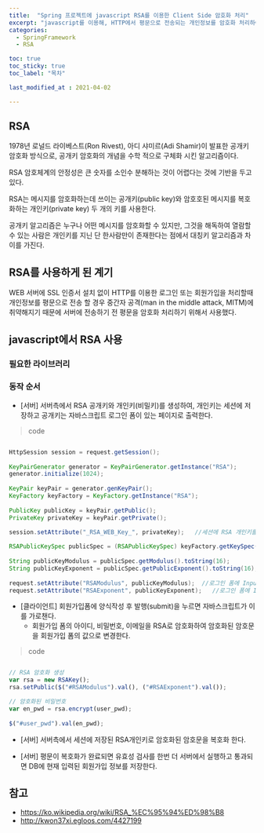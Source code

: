 ```yaml
---
title:  "Spring 프로젝트에 javascript RSA를 이용한 Client Side 암호화 처리"
excerpt: "javascript를 이용해, HTTP에서 평문으로 전송되는 개인정보를 암호화 처리하여 서버에 전송 "
categories:
  - SpringFramework
  - RSA

toc: true
toc_sticky: true
toc_label: "목차"

last_modified_at : 2021-04-02

---
```


## RSA

1978년 로널드 라이베스트(Ron Rivest), 아디 샤미르(Adi Shamir)이 발표한 공개키 암호화 방식으로, 공개키 암호화의 개념을 수학 적으로 구체화 시킨 알고리즘이다.

RSA 암호체계의 안정성은 큰 숫자를 소인수 분해하는 것이 어렵다는 것에 기반을 두고 있다.

RSA는 메시지를 암호화하는데 쓰이는 공개키(public key)와 암호호된 메시지를 복호화하는 개인키(private key) 두 개의 키를 사용한다.

공개키 알고리즘은 누구나 어떤 메시지를 암호화할 수 있지만, 그것을 해독하여 열람할 수 있는 사람은 개인키를 지닌 단 한사람만이 존재한다는 점에서 대칭키 알고리즘과 차이를 가진다.

## RSA를 사용하게 된 계기

WEB 서버에 SSL 인증서 설치 없이 HTTP를 이용한 로그인 또는 회원가입을 처리할때 개인정보를 평문으로 전송 할 경우 중간자 공격(man in the middle attack, MITM)에 취약해지기 때문에 서버에 전송하기 전 평문을 암호화 처리하기 위해서 사용했다.


## javascript에서 RSA 사용

### 필요한 라이브러리


### 동작 순서

* [서버] 서버측에서 RSA 공개키와 개인키(비밀키)를 생성하여, 개인키는 세션에 저장하고 공개키는 자바스크립트 로그인 폼이 있는 페이지로 출력한다.


> code

```java

HttpSession session = request.getSession();
		
KeyPairGenerator generator = KeyPairGenerator.getInstance("RSA");
generator.initialize(1024);
		
KeyPair keyPair = generator.genKeyPair();
KeyFactory keyFactory = KeyFactory.getInstance("RSA");
		
PublicKey publicKey = keyPair.getPublic();
PrivateKey privateKey = keyPair.getPrivate();
 
session.setAttribute("_RSA_WEB_Key_", privateKey);   //세션에 RSA 개인키를 세션에 저장한다.

RSAPublicKeySpec publicSpec = (RSAPublicKeySpec) keyFactory.getKeySpec(publicKey, RSAPublicKeySpec.class);
		
String publicKeyModulus = publicSpec.getModulus().toString(16);
String publicKeyExponent = publicSpec.getPublicExponent().toString(16);
 
request.setAttribute("RSAModulus", publicKeyModulus);  //로그인 폼에 Input Hidden에 값을 셋팅하기위해서
request.setAttribute("RSAExponent", publicKeyExponent);   //로그인 폼에 Input Hidden에 값을 셋팅하기위해서

```

* [클라이언트] 회원가입폼에 양식작성 후 발행(submit)을 누르면 자바스크립트가 이를 가로챈다.
    - 회원가입 폼의 아이디, 비밀번호, 이메일을 RSA로 암호화하여 암호화된 암호문을 회원가입 폼의 값으로 변경한다.

> code

```javascript

// RSA 암호화 생성
var rsa = new RSAKey();
rsa.setPublic($("#RSAModulus").val(), ("#RSAExponent").val());

// 암호화된 비밀번호
var en_pwd = rsa.encrypt(user_pwd);
				
$("#user_pwd").val(en_pwd);

```

* [서버] 서버측에서 세션에 저장된 RSA개인키로 암호화된 암호문을 복호화 한다.

* [서버] 평문이 복호화가 완료되면 유효성 검사를 한번 더 서버에서 실행하고 통과되면 DB에 현재 입력된 회원가입 정보를 저장한다.


## 참고

* https://ko.wikipedia.org/wiki/RSA_%EC%95%94%ED%98%B8
* http://kwon37xi.egloos.com/4427199